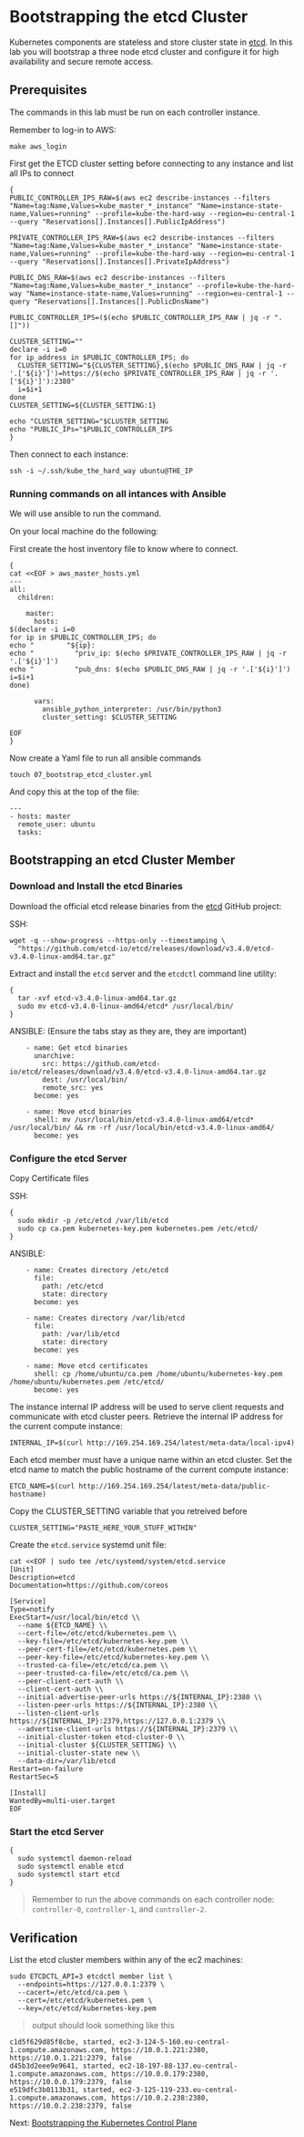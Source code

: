 # Bootstrapping the etcd Cluster

Kubernetes components are stateless and store cluster state in [etcd](https://github.com/etcd-io/etcd). In this lab you will bootstrap a three node etcd cluster and configure it for high availability and secure remote access.

## Prerequisites

The commands in this lab must be run on each controller instance.

Remember to log-in to AWS:

```
make aws_login
```

First get the ETCD cluster setting before connecting to any instance and list all IPs to connect

```
{
PUBLIC_CONTROLLER_IPS_RAW=$(aws ec2 describe-instances --filters "Name=tag:Name,Values=kube_master_*_instance" "Name=instance-state-name,Values=running" --profile=kube-the-hard-way --region=eu-central-1 --query "Reservations[].Instances[].PublicIpAddress")

PRIVATE_CONTROLLER_IPS_RAW=$(aws ec2 describe-instances --filters "Name=tag:Name,Values=kube_master_*_instance" "Name=instance-state-name,Values=running" --profile=kube-the-hard-way --region=eu-central-1 --query "Reservations[].Instances[].PrivateIpAddress")

PUBLIC_DNS_RAW=$(aws ec2 describe-instances --filters "Name=tag:Name,Values=kube_master_*_instance" --profile=kube-the-hard-way "Name=instance-state-name,Values=running" --region=eu-central-1 --query "Reservations[].Instances[].PublicDnsName")

PUBLIC_CONTROLLER_IPS=($(echo $PUBLIC_CONTROLLER_IPS_RAW | jq -r ".[]"))

CLUSTER_SETTING=""
declare -i i=0
for ip_address in $PUBLIC_CONTROLLER_IPS; do
  CLUSTER_SETTING="${CLUSTER_SETTING},$(echo $PUBLIC_DNS_RAW | jq -r '.['${i}']')=https://$(echo $PRIVATE_CONTROLLER_IPS_RAW | jq -r '.['${i}']'):2380"
  i=$i+1
done
CLUSTER_SETTING=${CLUSTER_SETTING:1}

echo "CLUSTER_SETTING="$CLUSTER_SETTING
echo "PUBLIC_IPs="$PUBLIC_CONTROLLER_IPS
}
```

Then connect to each instance:

```
ssh -i ~/.ssh/kube_the_hard_way ubuntu@THE_IP
```

### Running commands on all intances with Ansible

We will use ansible to run the command.

On your local machine do the following:

First create the host inventory file to know where to connect.

```
{                                
cat <<EOF > aws_master_hosts.yml
---        
all:       
  children:
    
    master:                           
      hosts:                                                          
$(declare -i i=0
for ip in $PUBLIC_CONTROLLER_IPS; do
echo "        "${ip}:
echo "          "priv_ip: $(echo $PRIVATE_CONTROLLER_IPS_RAW | jq -r '.['${i}']')
echo "          "pub_dns: $(echo $PUBLIC_DNS_RAW | jq -r '.['${i}']')
i=$i+1 
done)

      vars:
        ansible_python_interpreter: /usr/bin/python3
        cluster_setting: $CLUSTER_SETTING
                                                                             
EOF
}
```

Now create a Yaml file to run all ansible commands

```
touch 07_bootstrap_etcd_cluster.yml
```

And copy this at the top of the file:

```
---
- hosts: master
  remote_user: ubuntu
  tasks:
````

## Bootstrapping an etcd Cluster Member

### Download and Install the etcd Binaries

Download the official etcd release binaries from the [etcd](https://github.com/etcd-io/etcd) GitHub project:

SSH:

```
wget -q --show-progress --https-only --timestamping \
  "https://github.com/etcd-io/etcd/releases/download/v3.4.0/etcd-v3.4.0-linux-amd64.tar.gz"
```

Extract and install the `etcd` server and the `etcdctl` command line utility:

```
{
  tar -xvf etcd-v3.4.0-linux-amd64.tar.gz
  sudo mv etcd-v3.4.0-linux-amd64/etcd* /usr/local/bin/
}
```

ANSIBLE: (Ensure the tabs stay as they are, they are important)
```
    - name: Get etcd binaries
      unarchive:
        src: https://github.com/etcd-io/etcd/releases/download/v3.4.0/etcd-v3.4.0-linux-amd64.tar.gz
        dest: /usr/local/bin/
        remote_src: yes
      become: yes
    
    - name: Move etcd binaries
      shell: mv /usr/local/bin/etcd-v3.4.0-linux-amd64/etcd* /usr/local/bin/ && rm -rf /usr/local/bin/etcd-v3.4.0-linux-amd64/
      become: yes
```

### Configure the etcd Server

Copy Certificate files

SSH:
```
{
  sudo mkdir -p /etc/etcd /var/lib/etcd
  sudo cp ca.pem kubernetes-key.pem kubernetes.pem /etc/etcd/
}
```

ANSIBLE:
```
    - name: Creates directory /etc/etcd
      file:
        path: /etc/etcd
        state: directory
      become: yes

    - name: Creates directory /var/lib/etcd
      file:
        path: /var/lib/etcd
        state: directory
      become: yes
    
    - name: Move etcd certificates
      shell: cp /home/ubuntu/ca.pem /home/ubuntu/kubernetes-key.pem /home/ubuntu/kubernetes.pem /etc/etcd/
      become: yes
```

The instance internal IP address will be used to serve client requests and communicate with etcd cluster peers. Retrieve the internal IP address for the current compute instance:

```
INTERNAL_IP=$(curl http://169.254.169.254/latest/meta-data/local-ipv4)
```

Each etcd member must have a unique name within an etcd cluster. Set the etcd name to match the public hostname of the current compute instance:

```
ETCD_NAME=$(curl http://169.254.169.254/latest/meta-data/public-hostname)
```

Copy the CLUSTER_SETTING variable that you retreived before
```
CLUSTER_SETTING="PASTE_HERE_YOUR_STUFF_WITHIN"
```

Create the `etcd.service` systemd unit file:

```
cat <<EOF | sudo tee /etc/systemd/system/etcd.service
[Unit]
Description=etcd
Documentation=https://github.com/coreos

[Service]
Type=notify
ExecStart=/usr/local/bin/etcd \\
  --name ${ETCD_NAME} \\
  --cert-file=/etc/etcd/kubernetes.pem \\
  --key-file=/etc/etcd/kubernetes-key.pem \\
  --peer-cert-file=/etc/etcd/kubernetes.pem \\
  --peer-key-file=/etc/etcd/kubernetes-key.pem \\
  --trusted-ca-file=/etc/etcd/ca.pem \\
  --peer-trusted-ca-file=/etc/etcd/ca.pem \\
  --peer-client-cert-auth \\
  --client-cert-auth \\
  --initial-advertise-peer-urls https://${INTERNAL_IP}:2380 \\
  --listen-peer-urls https://${INTERNAL_IP}:2380 \\
  --listen-client-urls https://${INTERNAL_IP}:2379,https://127.0.0.1:2379 \\
  --advertise-client-urls https://${INTERNAL_IP}:2379 \\
  --initial-cluster-token etcd-cluster-0 \\
  --initial-cluster ${CLUSTER_SETTING} \\
  --initial-cluster-state new \\
  --data-dir=/var/lib/etcd
Restart=on-failure
RestartSec=5

[Install]
WantedBy=multi-user.target
EOF
```

### Start the etcd Server

```
{
  sudo systemctl daemon-reload
  sudo systemctl enable etcd
  sudo systemctl start etcd
}
```

> Remember to run the above commands on each controller node: `controller-0`, `controller-1`, and `controller-2`.

## Verification

List the etcd cluster members within any of the ec2 machines:

```
sudo ETCDCTL_API=3 etcdctl member list \
  --endpoints=https://127.0.0.1:2379 \
  --cacert=/etc/etcd/ca.pem \
  --cert=/etc/etcd/kubernetes.pem \
  --key=/etc/etcd/kubernetes-key.pem
```

> output should look something like this

```
c1d5f629d85f8cbe, started, ec2-3-124-5-160.eu-central-1.compute.amazonaws.com, https://10.0.1.221:2380, https://10.0.1.221:2379, false
d45b3d2eee9e9641, started, ec2-18-197-88-137.eu-central-1.compute.amazonaws.com, https://10.0.0.179:2380, https://10.0.0.179:2379, false
e519dfc3b0113b31, started, ec2-3-125-119-233.eu-central-1.compute.amazonaws.com, https://10.0.2.238:2380, https://10.0.2.238:2379, false
```

Next: [Bootstrapping the Kubernetes Control Plane](08-bootstrapping-kubernetes-controllers.md)
